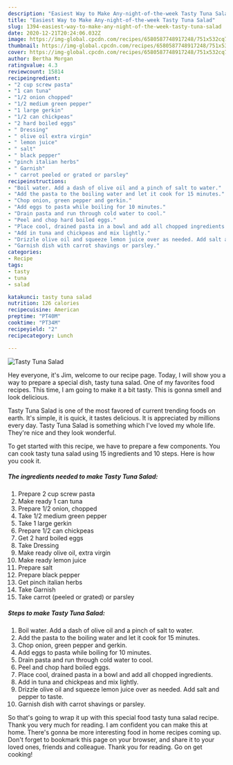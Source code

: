 ```yaml
---
description: "Easiest Way to Make Any-night-of-the-week Tasty Tuna Salad"
title: "Easiest Way to Make Any-night-of-the-week Tasty Tuna Salad"
slug: 1394-easiest-way-to-make-any-night-of-the-week-tasty-tuna-salad
date: 2020-12-21T20:24:06.032Z
image: https://img-global.cpcdn.com/recipes/6580587748917248/751x532cq70/tasty-tuna-salad-recipe-main-photo.jpg
thumbnail: https://img-global.cpcdn.com/recipes/6580587748917248/751x532cq70/tasty-tuna-salad-recipe-main-photo.jpg
cover: https://img-global.cpcdn.com/recipes/6580587748917248/751x532cq70/tasty-tuna-salad-recipe-main-photo.jpg
author: Bertha Morgan
ratingvalue: 4.3
reviewcount: 15814
recipeingredient:
- "2 cup screw pasta"
- "1 can tuna"
- "1/2 onion chopped"
- "1/2 medium green pepper"
- "1 large gerkin"
- "1/2 can chickpeas"
- "2 hard boiled eggs"
- " Dressing"
- " olive oil extra virgin"
- " lemon juice"
- " salt"
- " black pepper"
- "pinch italian herbs"
- " Garnish"
- " carrot peeled or grated or parsley"
recipeinstructions:
- "Boil water. Add a dash of olive oil and a pinch of salt to water."
- "Add the pasta to the boiling water and let it cook for 15 minutes."
- "Chop onion, green pepper and gerkin."
- "Add eggs to pasta while boiling for 10 minutes."
- "Drain pasta and run through cold water to cool."
- "Peel and chop hard boiled eggs."
- "Place cool, drained pasta in a bowl and add all chopped ingredients."
- "Add in tuna and chickpeas and mix lightly."
- "Drizzle olive oil and squeeze lemon juice over as needed. Add salt and pepper to taste."
- "Garnish dish with carrot shavings or parsley."
categories:
- Recipe
tags:
- tasty
- tuna
- salad

katakunci: tasty tuna salad 
nutrition: 126 calories
recipecuisine: American
preptime: "PT40M"
cooktime: "PT34M"
recipeyield: "2"
recipecategory: Lunch

---
```



![Tasty Tuna Salad](https://img-global.cpcdn.com/recipes/6580587748917248/751x532cq70/tasty-tuna-salad-recipe-main-photo.jpg)

Hey everyone, it's Jim, welcome to our recipe page. Today, I will show you a way to prepare a special dish, tasty tuna salad. One of my favorites food recipes. This time, I am going to make it a bit tasty. This is gonna smell and look delicious.



Tasty Tuna Salad is one of the most favored of current trending foods on earth. It's simple, it is quick, it tastes delicious. It is appreciated by millions every day. Tasty Tuna Salad is something which I've loved my whole life. They're nice and they look wonderful.


To get started with this recipe, we have to prepare a few components. You can cook tasty tuna salad using 15 ingredients and 10 steps. Here is how you cook it.

<!--inarticleads1-->

##### The ingredients needed to make Tasty Tuna Salad:

1. Prepare 2 cup screw pasta
1. Make ready 1 can tuna
1. Prepare 1/2 onion, chopped
1. Take 1/2 medium green pepper
1. Take 1 large gerkin
1. Prepare 1/2 can chickpeas
1. Get 2 hard boiled eggs
1. Take  Dressing
1. Make ready  olive oil, extra virgin
1. Make ready  lemon juice
1. Prepare  salt
1. Prepare  black pepper
1. Get pinch italian herbs
1. Take  Garnish
1. Take  carrot (peeled or grated) or parsley




<!--inarticleads2-->

##### Steps to make Tasty Tuna Salad:

1. Boil water. Add a dash of olive oil and a pinch of salt to water.
1. Add the pasta to the boiling water and let it cook for 15 minutes.
1. Chop onion, green pepper and gerkin.
1. Add eggs to pasta while boiling for 10 minutes.
1. Drain pasta and run through cold water to cool.
1. Peel and chop hard boiled eggs.
1. Place cool, drained pasta in a bowl and add all chopped ingredients.
1. Add in tuna and chickpeas and mix lightly.
1. Drizzle olive oil and squeeze lemon juice over as needed. Add salt and pepper to taste.
1. Garnish dish with carrot shavings or parsley.




So that's going to wrap it up with this special food tasty tuna salad recipe. Thank you very much for reading. I am confident you can make this at home. There's gonna be more interesting food in home recipes coming up. Don't forget to bookmark this page on your browser, and share it to your loved ones, friends and colleague. Thank you for reading. Go on get cooking!

